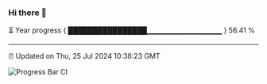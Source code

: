 ### Hi there 👋

⏳ Year progress { ████████████████▁▁▁▁▁▁▁▁▁▁▁▁▁▁ } 56.41 %

---

⏰ Updated on Thu, 25 Jul 2024 10:38:23 GMT

![Progress Bar CI](https://github.com/IshwaranRudhara/GIT-ACTION/workflows/Progress%20Bar%20CI/badge.svg)
